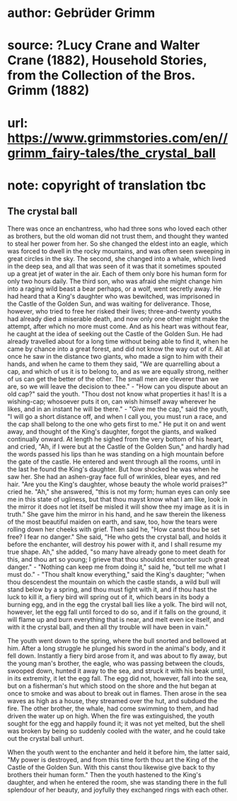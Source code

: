 # author: Gebrüder Grimm
# source: ?Lucy Crane and Walter Crane (1882), Household Stories, from the Collection of the Bros. Grimm (1882)
# url: https://www.grimmstories.com/en//grimm_fairy-tales/the_crystal_ball
# note: copyright of translation tbc

## The crystal ball 

There was once an enchantress, who had three sons who loved each other
as brothers, but the old woman did not trust them, and thought they
wanted to steal her power from her. So she changed the eldest into an
eagle, which was forced to dwell in the rocky mountains, and was often
seen sweeping in great circles in the sky. The second, she changed into
a whale, which lived in the deep sea, and all that was seen of it was
that it sometimes spouted up a great jet of water in the air. Each of
them only bore his human form for only two hours daily. The third son,
who was afraid she might change him into a raging wild beast a bear
perhaps, or a wolf, went secretly away. He had heard that a King's
daughter who was bewitched, was imprisoned in the Castle of the Golden
Sun, and was waiting for deliverance. Those, however, who tried to free
her risked their lives; three-and-twenty youths had already died a
miserable death, and now only one other might make the attempt, after
which no more must come. And as his heart was without fear, he caught at
the idea of seeking out the Castle of the Golden Sun. He had already
travelled about for a long time without being able to find it, when he
came by chance into a great forest, and did not know the way out of it.
All at once he saw in the distance two giants, who made a sign to him
with their hands, and when he came to them they said, "We are
quarrelling about a cap, and which of us it is to belong to, and as we
are equally strong, neither of us can get the better of the other. The
small men are cleverer than we are, so we will leave the decision to
thee." - "How can you dispute about an old cap?" said the youth.
"Thou dost not know what properties it has! It is a wishing-cap;
whosoever puts it on, can wish himself away wherever he likes, and in an
instant he will be there." - "Give me the cap," said the youth, "I
will go a short distance off, and when I call you, you must run a race,
and the cap shall belong to the one who gets first to me." He put it on
and went away, and thought of the King's daughter, forgot the giants,
and walked continually onward. At length he sighed from the very bottom
of his heart, and cried, "Ah, if I were but at the Castle of the Golden
Sun," and hardly had the words passed his lips than he was standing on
a high mountain before the gate of the castle.
He entered and went through all the rooms, until in the last he found
the King's daughter. But how shocked he was when he saw her. She had an
ashen-gray face full of wrinkles, blear eyes, and red hair. "Are you
the King's daughter, whose beauty the whole world praises?" cried he.
"Ah," she answered, "this is not my form; human eyes can only see me
in this state of ugliness, but that thou mayst know what I am like, look
in the mirror it does not let itself be misled it will show thee my
image as it is in truth." She gave him the mirror in his hand, and he
saw therein the likeness of the most beautiful maiden on earth, and saw,
too, how the tears were rolling down her cheeks with grief. Then said
he, "How canst thou be set free? I fear no danger." She said, "He who
gets the crystal ball, and holds it before the enchanter, will destroy
his power with it, and I shall resume my true shape. Ah," she added,
"so many have already gone to meet death for this, and thou art so
young; I grieve that thou shouldst encounter such great danger." -
"Nothing can keep me from doing it," said he, "but tell me what I
must do." - "Thou shalt know everything," said the King's daughter;
"when thou descendest the mountain on which the castle stands, a wild
bull will stand below by a spring, and thou must fight with it, and if
thou hast the luck to kill it, a fiery bird will spring out of it, which
bears in its body a burning egg, and in the egg the crystal ball lies
like a yolk. The bird will not, however, let the egg fall until forced
to do so, and if it falls on the ground, it will flame up and burn
everything that is near, and melt even ice itself, and with it the
crystal ball, and then all thy trouble will have been in vain."

The youth went down to the spring, where the bull snorted and bellowed
at him. After a long struggle he plunged his sword in the animal's
body, and it fell down. Instantly a fiery bird arose from it, and was
about to fly away, but the young man's brother, the eagle, who was
passing between the clouds, swooped down, hunted it away to the sea, and
struck it with his beak until, in its extremity, it let the egg fall.
The egg did not, however, fall into the sea, but on a fisherman's hut
which stood on the shore and the hut began at once to smoke and was
about to break out in flames. Then arose in the sea waves as high as a
house, they streamed over the hut, and subdued the fire. The other
brother, the whale, had come swimming to them, and had driven the water
up on high. When the fire was extinguished, the youth sought for the egg
and happily found it; it was not yet melted, but the shell was broken by
being so suddenly cooled with the water, and he could take out the
crystal ball unhurt.

When the youth went to the enchanter and held it before him, the latter
said, "My power is destroyed, and from this time forth thou art the
King of the Castle of the Golden Sun. With this canst thou likewise give
back to thy brothers their human form." Then the youth hastened to the
King's daughter, and when he entered the room, she was standing there
in the full splendour of her beauty, and joyfully they exchanged rings
with each other.
